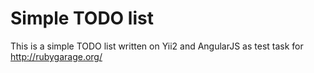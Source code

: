 Simple TODO list
================================

This is a simple TODO list written on Yii2 and AngularJS as test task for http://rubygarage.org/
